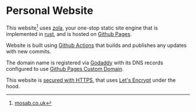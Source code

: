 # Personal Website

This website[^1] uses [zola](https://getzola.com), your one-stop static site engine that is implemented in
[rust](https://www.rust-lang.org/), and is hosted on [Github Pages](https://pages.github.com/).

Website is built using [Github Actions](https://github.com/features/actions) that builds and publishes any updates with
new commits.

The domain name is registered via [Godaddy](https://www.godaddy.com/) with its DNS records configured to use [Github
Pages Custom Domain](https://docs.github.com/en/pages/configuring-a-custom-domain-for-your-github-pages-site).

This website is [secured with
HTTPS](https://docs.github.com/en/pages/getting-started-with-github-pages/securing-your-github-pages-site-with-https),
that uses [Let's Encrypt](https://letsencrypt.org/) under the hood.

[^1]: [mosab.co.uk](https://mosab.co.uk) 

